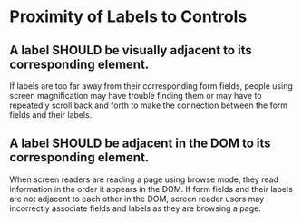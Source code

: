 # Proximity of Labels to Controls

## A label SHOULD be visually adjacent to its corresponding element.

If labels are too far away from their corresponding form fields, people using screen magnification may have trouble finding them or may have to repeatedly scroll back and forth to make the connection between the form fields and their labels.

## A label SHOULD be adjacent in the DOM to its corresponding element.

When screen readers are reading a page using browse mode, they read information in the order it appears in the DOM. If form fields and their labels are not adjacent to each other in the DOM, screen reader users may incorrectly associate fields and labels as they are browsing a page.
